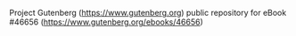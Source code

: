 Project Gutenberg (https://www.gutenberg.org) public repository for eBook #46656 (https://www.gutenberg.org/ebooks/46656)

